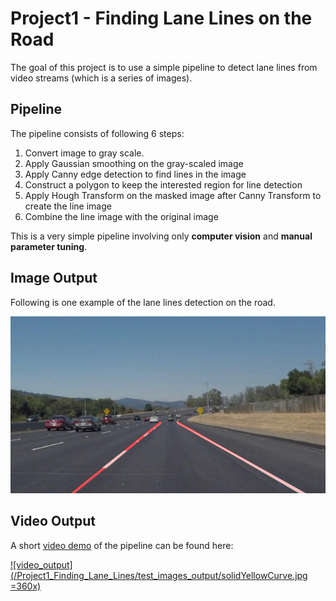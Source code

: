 # Project1 - Finding Lane Lines on the Road
The goal of this project is to use a simple pipeline to detect lane lines from video streams (which is a series of images).

## Pipeline
The pipeline consists of following 6 steps:
1. Convert image to gray scale.
2. Apply Gaussian smoothing on the gray-scaled image
3. Apply Canny edge detection to find lines in the image
4. Construct a polygon to keep the interested region for line detection
5. Apply Hough Transform on the masked image after Canny Transform to create the line image
6. Combine the line image with the original image

This is a very simple pipeline involving only **computer vision** and **manual parameter tuning**.

## Image Output
Following is one example of the lane lines detection on the road.

![test_output](/Project1_Finding_Lane_Lines/test_images_output//solidWhiteCurve.jpg) 

## Video Output
A short [video demo](https://youtu.be/V2bR1DL7FD8) of the pipeline can be found here:

[![video_output](/Project1_Finding_Lane_Lines/test_images_output/solidYellowCurve.jpg =360x)](https://youtu.be/V2bR1DL7FD8)
